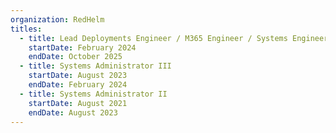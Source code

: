 ```yaml
---
organization: RedHelm
titles:
  - title: Lead Deployments Engineer / M365 Engineer / Systems Engineer
    startDate: February 2024
    endDate: October 2025
  - title: Systems Administrator III
    startDate: August 2023
    endDate: February 2024
  - title: Systems Administrator II
    startDate: August 2021
    endDate: August 2023
---
```

